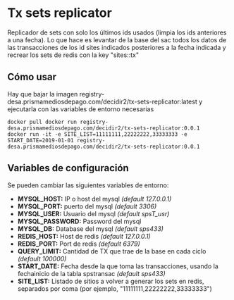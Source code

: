 # Tx sets replicator
Replicador de sets con solo los últimos ids usados (limpia los ids anteriores a una fecha). Lo que hace es levantar de la base del sac todos los datos de las transacciones de los id sites indicados posteriores a la fecha indicada y recrear los sets de redis con la key "sites:<siteid>:tx"

## Cómo usar
Hay que bajar la imagen registry-desa.prismamediosdepago.com/decidir2/tx-sets-replicator:latest y ejecutarla con las variables de entorno necesarias

```
docker pull docker run registry-desa.prismamediosdepago.com/decidir2/tx-sets-replicator:0.0.1
docker run -it -e SITE_LIST=11111111,22222222,33333333 -e START_DATE=2019-01-01 registry-desa.prismamediosdepago.com/decidir2/tx-sets-replicator:0.0.1
```

## Variables de configuración
Se pueden cambiar las siguientes variables de entorno:
- **MYSQL_HOST:** IP o host del mysql *(default 127.0.0.1)*
- **MYSQL_PORT:** puerto del mysql *(default 3306)*
- **MYSQL_USER:** Usuario del mysql *(default spsT_usr)*
- **MYSQL_PASSWORD:** Password del mysql
- **MYSQL_DB:** Database del mysql *(default sps433)*
- **REDIS_HOST:** Host de redis *(default 127.0.0.1)*
- **REDIS_PORT:** Port de redis *(default 6379)*
- **QUERY_LIMIT:** Cantidad de TX que trae de la base en cada ciclo *(default 100000)*
- **START_DATE:** Fecha desde la que toma las transacciones, usando la fechainicio de la tabla spstransac *(default sps433)*
- **SITE_LIST:** Listado de sitios a volver a generar los sets en redis, separados por coma (por ejemplo, "11111111,22222222,33333333")
